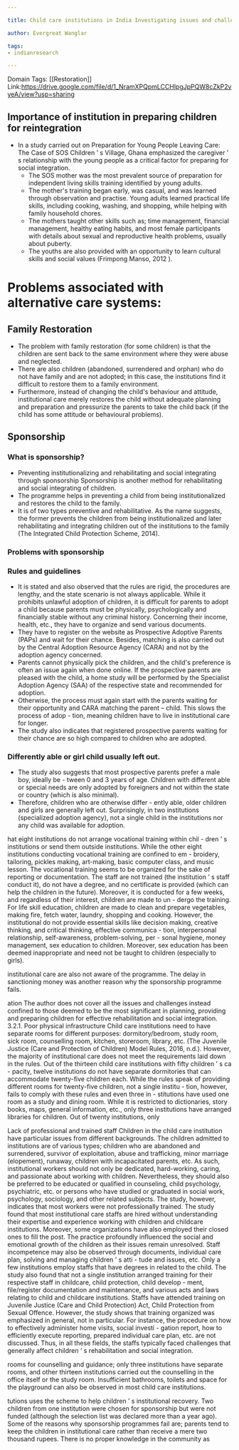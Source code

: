 ```yaml
---

title: Child care institutions in India Investigating issues and challenges in children’s rehabilitation and social integration

author: Evergreat Wanglar

tags:
- indianresearch 

---
```

Domain Tags: [[Restoration]]
Link:https://drive.google.com/file/d/1_NramXPQpmLCCHlpgJpPQW8cZkP2vyeA/view?usp=sharing

## Importance of institution in preparing children for reintegration

- In a study carried out on Preparation for Young People Leaving Care: The Case of SOS Children ’ s Village, Ghana emphasized the caregiver ’ s relationship with the young people as a critical factor for preparing for social integration. 
	- The SOS mother was the most prevalent source of preparation for independent living skills training identified by young adults. 
	- The mother's training began early, was casual, and was learned through observation and practise. Young adults learned practical life skills, including cooking, washing, and shopping, while helping with family household chores.
	-  The mothers taught other skills such as; time management, financial management, healthy eating habits, and most female participants with details about sexual and reproductive health problems, usually about puberty. 
	- The youths are also provided with an opportunity to learn cultural skills and social values (Frimpong Manso, 2012 ). 

  
# Problems associated with alternative care systems:
## Family Restoration

- The problem with family restoration (for some children) is that the children are sent back to the same environment where they were abuse and neglected. 
- There are also children (abandoned, surrendered and orphan) who do not have family and are not adopted; in this case, the institutions find it difficult to restore them to a family environment. 
- Furthermore, instead of changing the child's behaviour and attitude, institutional care merely restores the child without adequate planning and preparation and pressurize the parents to take the child back (if the child has some attitude or behavioural problems). 

## Sponsorship

### What is sponsorship?
- Preventing institutionalizing and rehabilitating and social integrating through sponsorship Sponsorship is another method for rehabilitating and social integrating of children. 
- The programme helps in preventing a child from being institutionalized and restores the child to the family. 
- It is of two types preventive and rehabilitative. As the name suggests, the former prevents the children from being institutionalized and later rehabilitating and integrating children out of the institutions to the family (The Integrated Child Protection Scheme, 2014). 

### Problems with sponsorship

### Rules and guidelines
- It is stated and also observed that the rules are rigid, the procedures are lengthy, and the state scenario is not always applicable. While it prohibits unlawful adoption of children, it is difficult for parents to adopt a child because parents must be physically, psychologically and financially stable without any criminal history. Concerning their income, health, etc., they have to organize and send various documents. 
- They have to register on the website as Prospective Adoptive Parents (PAPs) and wait for their chance. Besides, matching is also carried out by the Central Adoption Resource Agency (CARA) and not by the adoption agency concerned. 
- Parents cannot physically pick the children, and the child's preference is often an issue again when done online. If the prospective parents are pleased with the child, a home study will be performed by the Specialist Adoption Agency (SAA) of the respective state and recommended for adoption.
-  Otherwise, the process must again start with the parents waiting for their opportunity and CARA matching the parent – child. This slows the process of adop - tion, meaning children have to live in institutional care for longer. 
- The study also indicates that registered prospective parents waiting for their chance are so high compared to children who are adopted.

### Differently able or girl child usually left out. 
- The study also suggests that most prospective parents prefer a male boy, ideally be - tween 0 and 3 years of age. Children with different able or special needs are only adopted by foreigners and not within the state or country (which is also minimal).
- Therefore, children who are otherwise differ - ently able, older children and girls are generally left out. Surprisingly, in two institutions (specialized adoption agency), not a single child in the institutions nor any child was available for adoption. 

  
hat eight institutions do not arrange vocational training within chil - dren ’ s institutions or send them outside institutions. While the other eight institutions conducting vocational training are confined to em - broidery, tailoring, pickles making, art-making, basic computer class, and music lesson. The vocational training seems to be organized for the sake of reporting or documentation. The staff are not trained (the institution ’ s staff conduct it), do not have a degree, and no certificate is provided (which can help the children in the future). Moreover, it is conducted for a few weeks, and regardless of their interest, children are made to un - dergo the training. For life skill education, children are made to clean and prepare vegetables, making fire, fetch water, laundry, shopping and cooking. However, the institutional do not provide essential skills like decision making, creative thinking, and critical thinking, effective communica - tion, interpersonal relationship, self-awareness, problem-solving, per - sonal hygiene, money management, sex education to children. Moreover, sex education has been deemed inappropriate and need not be taught to children (especially to girls). 

  

institutional care are also not aware of the programme. The delay in sanctioning money was another reason why the sponsorship programme fails. 

  

ation The author does not cover all the issues and challenges instead confined to those deemed to be the most significant in planning, providing and preparing children for effective rehabilitation and social integration. 3.2.1. Poor physical infrastructure Child care institutions need to have separate rooms for different purposes: dormitory/bedroom, study room, sick room, counselling room, kitchen, storeroom, library, etc. (The Juvenile Justice (Care and Protection of Children) Model Rules, 2016, n.d.). However, the majority of institutional care does not meet the requirements laid down in the rules. Out of the thirteen child care institutions with fifty children ’ s ca - pacity, twelve institutions do not have separate dormitories that can accommodate twenty-five children each. While the rules speak of providing different rooms for twenty-five children, not a single institu - tion, however, fails to comply with these rules and even three in - stitutions have used one room as a study and dining room. While it is restricted to dictionaries, story books, maps, general information, etc., only three institutions have arranged libraries for children. Out of twenty institutions, only 

  

Lack of professional and trained staff Children in the child care institution have particular issues from different backgrounds. The children admitted to institutions are of various types; children who are abandoned and surrendered, survivor of exploitation, abuse and trafficking, minor marriage (elopement), runaway, children with incapacitated parents, etc. As such, institutional workers should not only be dedicated, hard-working, caring, and passionate about working with children. Nevertheless, they should also be preferred to be educated or qualified in counseling, child psychology, psychiatric, etc. or persons who have studied or graduated in social work, psychology, sociology, and other related subjects. The study, however, indicates that most workers were not professionally trained. The study found that most institutional care staffs are hired without understanding their expertise and experience working with children and childcare institutions. Moreover, some organizations have also employed their closed ones to fill the post. The practice profoundly influenced the social and emotional growth of the children as their issues remain unresolved. Staff incompetence may also be observed through documents, individual care plan, solving and managing children ’ s atti - tude and issues, etc. Only a few institutions employ staffs that have degrees in related to the child. The study also found that not a single institution arranged training for their respective staff in childcare, child protection, child develop - ment, file/register documentation and maintenance, and various acts and laws relating to child and childcare institutions. Staffs have attended training on Juvenile Justice (Care and Child Protection) Act, Child Protection from Sexual Offence. However, the study shows that training organized was emphasized in general, not in particular. For instance, the procedure on how to effectively administer home visits, social investi - gation report, how to efficiently execute reporting, prepared individual care plan, etc. are not discussed. Thus, in all these fields, the staffs typically faced challenges that generally affect children ’ s rehabilitation and social integration. 

  

rooms for counselling and guidance; only three institutions have separate rooms, and other thirteen institutions carried out the counselling in the office itself or the study room. Insufficient bathrooms, toilets and space for the playground can also be observed in most child care institutions. 

  

tutions uses the scheme to help children ’ s institutional recovery. Two children from one institution were chosen for sponsorship but were not funded (although the selection list was declared more than a year ago). Some of the reasons why sponsorship programmes fail are; parents tend to keep the children in institutional care rather than receive a mere two thousand rupees. There is no proper knowledge in the community as
  